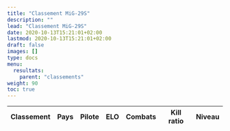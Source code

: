 ```yaml
---
title: "Classement MiG-29S"
description: ""
lead: "Classement MiG-29S"
date: 2020-10-13T15:21:01+02:00
lastmod: 2020-10-13T15:21:01+02:00
draft: false
images: []
type: docs
menu:
  resultats:
    parent: "classements"
weight: 90
toc: true
---
```


<!-- Flag icons -->
<link href="https://cdnjs.cloudflare.com/ajax/libs/flag-icon-css/6.6.6/css/flag-icons.min.css" rel="stylesheet">

<div class="table-responsive">
<table
  id="table"
  data-toggle="table"
  data-search="true"
  data-data-type="text"
  data-pagination="true"
  data-page-size="25"
  data-response-handler="responseHandler"
  data-url="/data/elodf_1v1_classement_MiG29S_elo.json">
  <thead>
    <tr>
      <th data-field="Classement" data-sortable="true">Classement</th>
      <th data-field="Country" data-sortable="true">Pays</th>
      <th data-field="Player">Pilote</th>
      <th data-field="ELO" data-sortable="true">ELO</th>
      <th data-field="Combats" data-sortable="true">Combats</th>
      <th data-field="Kill ratio" data-sortable="true">Kill ratio</th>
      <th data-field="LVL" data-sortable="true">Niveau</th>
    </tr>
  </thead>
</table>
</div>

<script>
  function responseHandler(res) {
    return JSON.parse(res)
  }
</script>
<link rel="stylesheet" href="https://unpkg.com/bootstrap-table@1.20.1/dist/bootstrap-table.min.css">
<script src="https://cdn.jsdelivr.net/npm/jquery/dist/jquery.min.js"></script>
<script src="https://unpkg.com/bootstrap-table@1.20.1/dist/bootstrap-table.min.js"></script>
